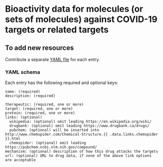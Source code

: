 # Bioactivity data for molecules (or sets of molecules) against COVID-19 targets or related targets

## To add new resources

Contribute a separate [YAML file](https://yaml.org/) for each entry.

### YAML schema

Each entry has the following required and optional keys:
```
name: (required)
description: (required)

therapeutic: (required, one or more)
target: (required, one or more)
protein: (required, one or more)
links: (optional)
  wikipedia: (optional) omit leading https://en.wikipedia.org/wiki/
  drugbank: (optional) omit leading https://www.drugbank.ca/drugs/
  pubchem: (optional) will be inserted into http://www.chemspider.com/Chemical-Structure.{{ .data.links.chemspider }}.html
  chemspider: (optional) omit leading https://pubchem.ncbi.nlm.nih.gov/compound/
mechanism: (optional) description of how this drug attacks the targets
url: (optional) URL to drug data, if none of the above link options are acceptable
```
